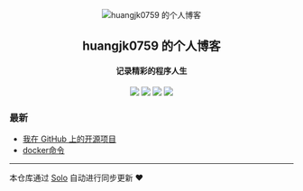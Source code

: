 <p align="center"><img alt="huangjk0759 的个人博客" src="https://static.b3log.org/images/brand/solo-32.png"></p><h2 align="center">
huangjk0759 的个人博客
</h2>

<h4 align="center">记录精彩的程序人生</h4>
<p align="center"><a title="huangjk0759 的个人博客" target="_blank" href="https://github.com/huangjk0759/solo-blog"><img src="https://img.shields.io/github/last-commit/huangjk0759/solo-blog.svg?style=flat-square&color=FF9900"></a>
<a title="GitHub repo size in bytes" target="_blank" href="https://github.com/huangjk0759/solo-blog"><img src="https://img.shields.io/github/repo-size/huangjk0759/solo-blog.svg?style=flat-square"></a>
<a title="Solo Version" target="_blank" href="https://github.com/88250/solo/releases"><img src="https://img.shields.io/badge/solo-3.6.7-f1e05a.svg?style=flat-square&color=blueviolet"></a>
<a title="Hits" target="_blank" href="https://github.com/88250/hits"><img src="https://hits.b3log.org/huangjk0759/solo-blog.svg"></a></p>

### 最新

* [我在 GitHub 上的开源项目](http://www.kbhjk.cn/my-github-repos)
* [docker命令](http://www.kbhjk.cn/articles/2019/12/01/1575131817342.html)



---

本仓库通过 [Solo](https://github.com/88250/solo) 自动进行同步更新 ❤️ 